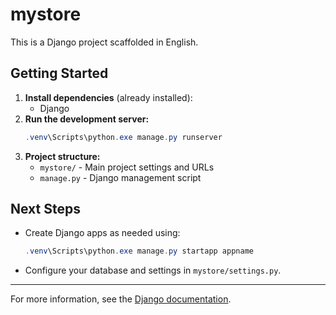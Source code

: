 # mystore

This is a Django project scaffolded in English.

## Getting Started

1. **Install dependencies** (already installed):
   - Django
2. **Run the development server:**
   ```powershell
   .venv\Scripts\python.exe manage.py runserver
   ```
3. **Project structure:**
   - `mystore/` - Main project settings and URLs
   - `manage.py` - Django management script

## Next Steps
- Create Django apps as needed using:
  ```powershell
  .venv\Scripts\python.exe manage.py startapp appname
  ```
- Configure your database and settings in `mystore/settings.py`.

---

For more information, see the [Django documentation](https://docs.djangoproject.com/en/stable/).
